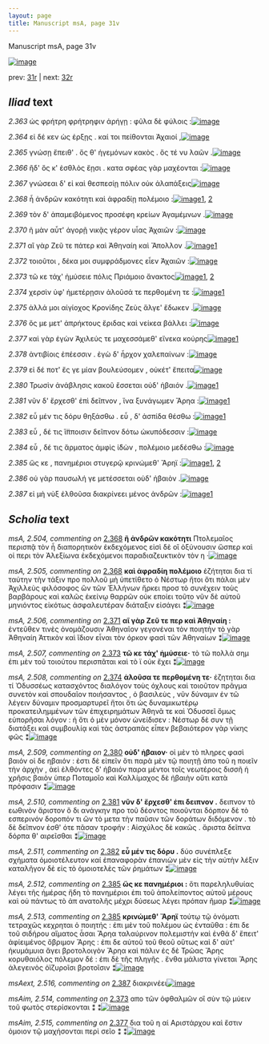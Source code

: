 ```yaml
---
layout: page
title: Manuscript msA, page 31v
---
```


Manuscript msA, page 31v

[![image](http://www.homermultitext.org/iipsrv?OBJ=IIP,1.0&FIF=/project/homer/pyramidal/deepzoom/hmt/vaimg/2017a/VA031VN_0533.tif&WID=100&CVT=JPEG)](http://www.homermultitext.org/ict2/?urn=urn:cite2:hmt:vaimg.2017a:VA031VN_0533)

prev:  [31r](../31r) | next:  [32r](../32r)

## *Iliad* text

*2.363* <a id="2.363"/> ὡς φρήτρη φρήτρηφιν ἀρήγῃ : φῦλα δὲ φύλοις :[![image](http://www.homermultitext.org/iipsrv?OBJ=IIP,1.0&FIF=/project/homer/pyramidal/deepzoom/hmt/vaimg/2017a/VA031VN_0533.tif&RGN=0.489,0.2209,0.346,0.0225&WID=1000&CVT=JPEG)](http://www.homermultitext.org/ict2/?urn=urn:cite2:hmt:vaimg.2017a:VA031VN_0533@0.489,0.2209,0.346,0.0225)

*2.364* <a id="2.364"/> εἰ δέ κεν ὡς έρξῃς . καί τοι πείθονται 					 Ἀχαιοί ,[![image](http://www.homermultitext.org/iipsrv?OBJ=IIP,1.0&FIF=/project/homer/pyramidal/deepzoom/hmt/vaimg/2017a/VA031VN_0533.tif&RGN=0.491,0.2397,0.341,0.021&WID=1000&CVT=JPEG)](http://www.homermultitext.org/ict2/?urn=urn:cite2:hmt:vaimg.2017a:VA031VN_0533@0.491,0.2397,0.341,0.021)

*2.365* <a id="2.365"/> γνώσῃ ἔπειθ' . ὅς θ' ἡγεμόνων κακὸς . ὅς τέ νυ λαῶν .[![image](http://www.homermultitext.org/iipsrv?OBJ=IIP,1.0&FIF=/project/homer/pyramidal/deepzoom/hmt/vaimg/2017a/VA031VN_0533.tif&RGN=0.489,0.2554,0.373,0.0263&WID=1000&CVT=JPEG)](http://www.homermultitext.org/ict2/?urn=urn:cite2:hmt:vaimg.2017a:VA031VN_0533@0.489,0.2554,0.373,0.0263)

*2.366* <a id="2.366"/> ἢδ' ὅς κ' ἐσθλὸς ἔῃσι . κατα σφέας γὰρ μαχέονται :[![image](http://www.homermultitext.org/iipsrv?OBJ=IIP,1.0&FIF=/project/homer/pyramidal/deepzoom/hmt/vaimg/2017a/VA031VN_0533.tif&RGN=0.493,0.2772,0.367,0.0203&WID=1000&CVT=JPEG)](http://www.homermultitext.org/ict2/?urn=urn:cite2:hmt:vaimg.2017a:VA031VN_0533@0.493,0.2772,0.367,0.0203)

*2.367* <a id="2.367"/> γνώσεαι δ' εἰ καὶ θεσπεσίῃ πόλιν οὐκ ἀλαπάξεις[![image](http://www.homermultitext.org/iipsrv?OBJ=IIP,1.0&FIF=/project/homer/pyramidal/deepzoom/hmt/vaimg/2017a/VA031VN_0533.tif&RGN=0.489,0.2945,0.371,0.0255&WID=1000&CVT=JPEG)](http://www.homermultitext.org/ict2/?urn=urn:cite2:hmt:vaimg.2017a:VA031VN_0533@0.489,0.2945,0.371,0.0255)

*2.368* <a id="2.368"/> ἦ ἀνδρῶν κακότητι καὶ ἀφραδίῃ πολέμοιο :[![image](http://www.homermultitext.org/iipsrv?OBJ=IIP,1.0&FIF=/project/homer/pyramidal/deepzoom/hmt/vaimg/2017a/VA031VN_0533.tif&RGN=0.492,0.314,0.348,0.0218&WID=1000&CVT=JPEG)](http://www.homermultitext.org/ict2/?urn=urn:cite2:hmt:vaimg.2017a:VA031VN_0533@0.492,0.314,0.348,0.0218)[1](#msA_2.504), [2](#msA_2.505)

*2.369* <a id="2.369"/> τὸν δ' ἀπαμειβόμενος προσέφη κρείων Ἀγαμέμνων .[![image](http://www.homermultitext.org/iipsrv?OBJ=IIP,1.0&FIF=/project/homer/pyramidal/deepzoom/hmt/vaimg/2017a/VA031VN_0533.tif&RGN=0.484,0.3313,0.386,0.0278&WID=1000&CVT=JPEG)](http://www.homermultitext.org/ict2/?urn=urn:cite2:hmt:vaimg.2017a:VA031VN_0533@0.484,0.3313,0.386,0.0278)

*2.370* <a id="2.370"/> ῆ μὰν αὖτ' ἀγορῇ νικᾷς γέρον υἷας Ἀχαιῶν :[![image](http://www.homermultitext.org/iipsrv?OBJ=IIP,1.0&FIF=/project/homer/pyramidal/deepzoom/hmt/vaimg/2017a/VA031VN_0533.tif&RGN=0.492,0.3501,0.36,0.0255&WID=1000&CVT=JPEG)](http://www.homermultitext.org/ict2/?urn=urn:cite2:hmt:vaimg.2017a:VA031VN_0533@0.492,0.3501,0.36,0.0255)

*2.371* <a id="2.371"/> αἲ γὰρ Ζεῦ τε πάτερ καὶ 						 Ἀθηναίη καὶ Ἄπολλον .[![image](http://www.homermultitext.org/iipsrv?OBJ=IIP,1.0&FIF=/project/homer/pyramidal/deepzoom/hmt/vaimg/2017a/VA031VN_0533.tif&RGN=0.491,0.3681,0.357,0.027&WID=1000&CVT=JPEG)](http://www.homermultitext.org/ict2/?urn=urn:cite2:hmt:vaimg.2017a:VA031VN_0533@0.491,0.3681,0.357,0.027)[1](#msA_2.506)

*2.372* <a id="2.372"/> τοιοῦτοι , δέκα μοι συμφράδμονες εἶεν Ἀχαιῶν :[![image](http://www.homermultitext.org/iipsrv?OBJ=IIP,1.0&FIF=/project/homer/pyramidal/deepzoom/hmt/vaimg/2017a/VA031VN_0533.tif&RGN=0.487,0.3899,0.357,0.0233&WID=1000&CVT=JPEG)](http://www.homermultitext.org/ict2/?urn=urn:cite2:hmt:vaimg.2017a:VA031VN_0533@0.487,0.3899,0.357,0.0233)

*2.373* <a id="2.373"/> τῶ κε τάχ' ἠμύσειε πόλις Πριάμοιο ἄνακτος[![image](http://www.homermultitext.org/iipsrv?OBJ=IIP,1.0&FIF=/project/homer/pyramidal/deepzoom/hmt/vaimg/2017a/VA031VN_0533.tif&RGN=0.487,0.408,0.36,0.0248&WID=1000&CVT=JPEG)](http://www.homermultitext.org/ict2/?urn=urn:cite2:hmt:vaimg.2017a:VA031VN_0533@0.487,0.408,0.36,0.0248)[1](#msA_2.507), [2](#msAim_2.514)

*2.374* <a id="2.374"/> χερσὶν ὑφ' ἡμετέρῃσιν ἁλοῦσά τε περθομένη τε :[![image](http://www.homermultitext.org/iipsrv?OBJ=IIP,1.0&FIF=/project/homer/pyramidal/deepzoom/hmt/vaimg/2017a/VA031VN_0533.tif&RGN=0.492,0.423,0.374,0.0316&WID=1000&CVT=JPEG)](http://www.homermultitext.org/ict2/?urn=urn:cite2:hmt:vaimg.2017a:VA031VN_0533@0.492,0.423,0.374,0.0316)[1](#msA_2.508)

*2.375* <a id="2.375"/> ἀλλά μοι αἰγίοχος Κρονίδης 						Ζεὺς ἄλγε' ἔδωκεν .[![image](http://www.homermultitext.org/iipsrv?OBJ=IIP,1.0&FIF=/project/homer/pyramidal/deepzoom/hmt/vaimg/2017a/VA031VN_0533.tif&RGN=0.494,0.4455,0.355,0.0263&WID=1000&CVT=JPEG)](http://www.homermultitext.org/ict2/?urn=urn:cite2:hmt:vaimg.2017a:VA031VN_0533@0.494,0.4455,0.355,0.0263)

*2.376* <a id="2.376"/> ὅς με μετ' ἀπρήκτους ἔριδας καὶ νείκεα βάλλει :[![image](http://www.homermultitext.org/iipsrv?OBJ=IIP,1.0&FIF=/project/homer/pyramidal/deepzoom/hmt/vaimg/2017a/VA031VN_0533.tif&RGN=0.497,0.4643,0.372,0.0225&WID=1000&CVT=JPEG)](http://www.homermultitext.org/ict2/?urn=urn:cite2:hmt:vaimg.2017a:VA031VN_0533@0.497,0.4643,0.372,0.0225)

*2.377* <a id="2.377"/> καὶ γὰρ ἐγὼν Ἀχιλεύς τε 					μαχεσσάμεθ' εἵνεκα κούρης[![image](http://www.homermultitext.org/iipsrv?OBJ=IIP,1.0&FIF=/project/homer/pyramidal/deepzoom/hmt/vaimg/2017a/VA031VN_0533.tif&RGN=0.496,0.4838,0.378,0.0248&WID=1000&CVT=JPEG)](http://www.homermultitext.org/ict2/?urn=urn:cite2:hmt:vaimg.2017a:VA031VN_0533@0.496,0.4838,0.378,0.0248)[1](#msAim_2.515)

*2.378* <a id="2.378"/> ἀντιβίοις ἐπέεσσιν . ἐγὼ δ' ἦρχον χαλεπαίνων :[![image](http://www.homermultitext.org/iipsrv?OBJ=IIP,1.0&FIF=/project/homer/pyramidal/deepzoom/hmt/vaimg/2017a/VA031VN_0533.tif&RGN=0.491,0.5011,0.367,0.0255&WID=1000&CVT=JPEG)](http://www.homermultitext.org/ict2/?urn=urn:cite2:hmt:vaimg.2017a:VA031VN_0533@0.491,0.5011,0.367,0.0255)

*2.379* <a id="2.379"/> εἰ δέ ποτ' ἔς γε μίαν βουλεύσομεν , οὐκέτ' ἔπειτα[![image](http://www.homermultitext.org/iipsrv?OBJ=IIP,1.0&FIF=/project/homer/pyramidal/deepzoom/hmt/vaimg/2017a/VA031VN_0533.tif&RGN=0.499,0.5184,0.359,0.0263&WID=1000&CVT=JPEG)](http://www.homermultitext.org/ict2/?urn=urn:cite2:hmt:vaimg.2017a:VA031VN_0533@0.499,0.5184,0.359,0.0263)

*2.380* <a id="2.380"/> Τρωσὶν ἀνάβλησις 					κακοῦ ἔσσεται οὐδ' ἠβαιόν .[![image](http://www.homermultitext.org/iipsrv?OBJ=IIP,1.0&FIF=/project/homer/pyramidal/deepzoom/hmt/vaimg/2017a/VA031VN_0533.tif&RGN=0.493,0.5364,0.361,0.0293&WID=1000&CVT=JPEG)](http://www.homermultitext.org/ict2/?urn=urn:cite2:hmt:vaimg.2017a:VA031VN_0533@0.493,0.5364,0.361,0.0293)[1](#msA_2.509)

*2.381* <a id="2.381"/> νῦν δ' ἔρχεσθ' ἐπὶ δεῖπνον , ἵνα ξυνάγωμεν Ἄρηα :[![image](http://www.homermultitext.org/iipsrv?OBJ=IIP,1.0&FIF=/project/homer/pyramidal/deepzoom/hmt/vaimg/2017a/VA031VN_0533.tif&RGN=0.497,0.5582,0.366,0.0263&WID=1000&CVT=JPEG)](http://www.homermultitext.org/ict2/?urn=urn:cite2:hmt:vaimg.2017a:VA031VN_0533@0.497,0.5582,0.366,0.0263)[1](#msA_2.510)

*2.382* <a id="2.382"/> εὖ μέν τις δόρυ θηξάσθω . εὖ , δ' ἀσπίδα θέσθω :[![image](http://www.homermultitext.org/iipsrv?OBJ=IIP,1.0&FIF=/project/homer/pyramidal/deepzoom/hmt/vaimg/2017a/VA031VN_0533.tif&RGN=0.496,0.5778,0.351,0.0233&WID=1000&CVT=JPEG)](http://www.homermultitext.org/ict2/?urn=urn:cite2:hmt:vaimg.2017a:VA031VN_0533@0.496,0.5778,0.351,0.0233)[1](#msA_2.511)

*2.383* <a id="2.383"/> εὖ , δέ τις ἵ̈πποισιν δεῖπνον δότω ὠκυπόδεσσιν :[![image](http://www.homermultitext.org/iipsrv?OBJ=IIP,1.0&FIF=/project/homer/pyramidal/deepzoom/hmt/vaimg/2017a/VA031VN_0533.tif&RGN=0.501,0.5965,0.35,0.0255&WID=1000&CVT=JPEG)](http://www.homermultitext.org/ict2/?urn=urn:cite2:hmt:vaimg.2017a:VA031VN_0533@0.501,0.5965,0.35,0.0255)

*2.384* <a id="2.384"/> εὖ , δέ τις ἅρματος ἀμφὶς ἰ̈δὼν , πολέμοιο μεδέσθω :[![image](http://www.homermultitext.org/iipsrv?OBJ=IIP,1.0&FIF=/project/homer/pyramidal/deepzoom/hmt/vaimg/2017a/VA031VN_0533.tif&RGN=0.503,0.6093,0.374,0.0316&WID=1000&CVT=JPEG)](http://www.homermultitext.org/ict2/?urn=urn:cite2:hmt:vaimg.2017a:VA031VN_0533@0.503,0.6093,0.374,0.0316)

*2.385* <a id="2.385"/> ὥς κε , πανημέριοι στυγερῷ κρινώμεθ' Ἄρηϊ :[![image](http://www.homermultitext.org/iipsrv?OBJ=IIP,1.0&FIF=/project/homer/pyramidal/deepzoom/hmt/vaimg/2017a/VA031VN_0533.tif&RGN=0.499,0.6341,0.373,0.0225&WID=1000&CVT=JPEG)](http://www.homermultitext.org/ict2/?urn=urn:cite2:hmt:vaimg.2017a:VA031VN_0533@0.499,0.6341,0.373,0.0225)[1](#msA_2.512), [2](#msA_2.513)

*2.386* <a id="2.386"/> οὐ γὰρ παυσωλή γε μετέσσεται οὐδ' ἠβαιὸν .[![image](http://www.homermultitext.org/iipsrv?OBJ=IIP,1.0&FIF=/project/homer/pyramidal/deepzoom/hmt/vaimg/2017a/VA031VN_0533.tif&RGN=0.501,0.6529,0.339,0.0263&WID=1000&CVT=JPEG)](http://www.homermultitext.org/ict2/?urn=urn:cite2:hmt:vaimg.2017a:VA031VN_0533@0.501,0.6529,0.339,0.0263)

*2.387* <a id="2.387"/> εἰ μὴ νὺξ ἐλθοῦσα διακρίνεει μένος 					ἀνδρῶν :[![image](http://www.homermultitext.org/iipsrv?OBJ=IIP,1.0&FIF=/project/homer/pyramidal/deepzoom/hmt/vaimg/2017a/VA031VN_0533.tif&RGN=0.497,0.6702,0.356,0.0323&WID=1000&CVT=JPEG)](http://www.homermultitext.org/ict2/?urn=urn:cite2:hmt:vaimg.2017a:VA031VN_0533@0.497,0.6702,0.356,0.0323)[1](#msAext_2.516)

## *Scholia* text

*msA, 2.504, commenting on* [2.368](#2.368)  <a id="msA_2.504"/> **ἢ ἀνδρῶν κακότητι** Πτολεμαῖος περισπᾷ τὸν ἦ διαπορητικὸν ἐκδεχόμενος εἰσὶ δὲ οἳ ὀξύνουσιν ὥσπερ καὶ οἱ περι τὸν Ἀλεξίωνα ἐκδεχόμενοι παραδιαζευκτικὸν τὸν η ·[![image](http://www.homermultitext.org/iipsrv?OBJ=IIP,1.0&FIF=/project/homer/pyramidal/deepzoom/hmt/vaimg/2017a/VA031VN_0533.tif&RGN=0.215,0.1066,0.612,0.0586&WID=1000&CVT=JPEG)](http://www.homermultitext.org/ict2/?urn=urn:cite2:hmt:vaimg.2017a:VA031VN_0533@0.215,0.1066,0.612,0.0586)

*msA, 2.505, commenting on* [2.368](#2.368)  <a id="msA_2.505"/> **καὶ ἀφραδίη πολέμοιο** ἐζήτηται δια τί ταύτην τὴν τάξιν προ πολλοῦ μὴ ὑπετίθετο ὁ Νέστωρ ἤτοι ὅτι πάλαι μὲν Ἀχιλλεὺς φιλόσοφος ὣν τῶν Ἑλλήνων ἤρκει προσ τὸ συνέχειν τοὺς βαρβάρους καὶ καλῶς ἐκείνῳ θαρρῶν οὐκ εποίει τοῦτο νῦν δὲ αὐτοῦ μηνιόντος εἰκότως ἀσφαλευτέραν διάταξιν εἰσάγει ⁑[![image](http://www.homermultitext.org/iipsrv?OBJ=IIP,1.0&FIF=/project/homer/pyramidal/deepzoom/hmt/vaimg/2017a/VA031VN_0533.tif&RGN=0.2073,0.1089,0.6187,0.0358&WID=1000&CVT=JPEG)](http://www.homermultitext.org/ict2/?urn=urn:cite2:hmt:vaimg.2017a:VA031VN_0533@0.2073,0.1089,0.6187,0.0358)

*msA, 2.506, commenting on* [2.371](#2.371)  <a id="msA_2.506"/> **αἲ γὰρ Ζεῦ τε περ καὶ Ἀθηναίη :** ἐντεῦθεν τινὲς ὀνομάζουσιν Ἀθηναῖον γεγονέναι τὸν ποιητὴν τὸ γὰρ Ἀθηναίη Ἀττικὸν καὶ ἴδιον εἶναι τὸν όρκον φασὶ τῶν Ἀθηναίων ⁑[![image](http://www.homermultitext.org/iipsrv?OBJ=IIP,1.0&FIF=/project/homer/pyramidal/deepzoom/hmt/vaimg/2017a/VA031VN_0533.tif&RGN=0.2047,0.1552,0.615,0.032&WID=1000&CVT=JPEG)](http://www.homermultitext.org/ict2/?urn=urn:cite2:hmt:vaimg.2017a:VA031VN_0533@0.2047,0.1552,0.615,0.032)

*msA, 2.507, commenting on* [2.373](#2.373)  <a id="msA_2.507"/> **τῶ κε τάχ' ἠμύσειε·** τὸ τῶ πολλὰ σημ ἐπι μὲν τοῦ τοιούτου περισπᾶται καὶ τὸ ϊ οὐκ ἔχει ⁑[![image](http://www.homermultitext.org/iipsrv?OBJ=IIP,1.0&FIF=/project/homer/pyramidal/deepzoom/hmt/vaimg/2017a/VA031VN_0533.tif&RGN=0.2247,0.1667,0.5937,0.0288&WID=1000&CVT=JPEG)](http://www.homermultitext.org/ict2/?urn=urn:cite2:hmt:vaimg.2017a:VA031VN_0533@0.2247,0.1667,0.5937,0.0288)

*msA, 2.508, commenting on* [2.374](#2.374)  <a id="msA_2.508"/> **ἁλοῦσα τε περθομένη τε·** ἐζητηται δια τί Ὀδυσσέως κατασχόντος διαλόγον τοὺς όχλους καὶ τοιοῦτον πρᾶγμα συνετὸν καὶ σπουδαῖον ποιήσαντος , ὁ βασιλεὺς , νῦν δύναμιν ἐν τῶ λέγειν δύναμιν προσμαρτυρεῖ ἤτοι ὅτι ὡς δυναμικωτέρῳ προκατειλημμένων τῶν ἐπιχειρημάτων Ἀθηνᾶ τε καὶ Ὀδυσσεῖ ὅμως εὐπορῆσαι λόγον : ἠ ὅτι ὁ μὲν μόνον ὠνείδισεν : Νέστωρ δὲ συν τῇ διατάξει καὶ συμβουλίᾳ καὶ τὰς ἀστραπὰς εἶπεν βεβαιότερον γὰρ νίκης φῶς ⁑[![image](http://www.homermultitext.org/iipsrv?OBJ=IIP,1.0&FIF=/project/homer/pyramidal/deepzoom/hmt/vaimg/2017a/VA031VN_0533.tif&RGN=0.2103,0.188,0.6057,0.1084&WID=1000&CVT=JPEG)](http://www.homermultitext.org/ict2/?urn=urn:cite2:hmt:vaimg.2017a:VA031VN_0533@0.2103,0.188,0.6057,0.1084)

*msA, 2.509, commenting on* [2.380](#2.380)  <a id="msA_2.509"/> **οὐδ' ἠβαιον·** οἱ μὲν τὸ πληρες φασὶ βαιόν οἱ δε ηβαιόν : ἐστι δὲ εἰπεῖν ὅτι παρὰ μὲν τῷ ποιητῇ ἀπο τοῦ η ποιεῖν τὴν ἀρχὴν , ἀεὶ ἐλθόντες δ' ἠβαιόν παρα μέντοι τοῖς νεωτέροις δισσῆ ἡ χρῆσις βαιὸν ὑπερ Ποταμοῖο καὶ Καλλίμαχος δὲ ἠβαιὴν οὔτι κατὰ πρόφασιν ⁑[![image](http://www.homermultitext.org/iipsrv?OBJ=IIP,1.0&FIF=/project/homer/pyramidal/deepzoom/hmt/vaimg/2017a/VA031VN_0533.tif&RGN=0.2177,0.2924,0.2117,0.0871&WID=1000&CVT=JPEG)](http://www.homermultitext.org/ict2/?urn=urn:cite2:hmt:vaimg.2017a:VA031VN_0533@0.2177,0.2924,0.2117,0.0871)

*msA, 2.510, commenting on* [2.381](#2.381)  <a id="msA_2.510"/> **νῦν δ' ἔρχεσθ' ἐπι δειπνον .** δειπνον τὸ εωθινὸν ἄριστον ὃ δι ανάγκην προ τοῦ δέοντος ποιοῦνται δόρπον δὲ τὸ εσπερινόν δοροπόν τι ὢν τὸ μετα τὴν παῦσιν τῶν δοράτων διδόμενον . τὸ δὲ δεῖπνον ἐσθ' ότε πᾶσαν τροφήν : Αἰσχύλος δὲ κακῶς . ἄριστα δεῖπνα δόρπα θ' αιρεῖσθαι ⁑[![image](http://www.homermultitext.org/iipsrv?OBJ=IIP,1.0&FIF=/project/homer/pyramidal/deepzoom/hmt/vaimg/2017a/VA031VN_0533.tif&RGN=0.2217,0.3612,0.215,0.0856&WID=1000&CVT=JPEG)](http://www.homermultitext.org/ict2/?urn=urn:cite2:hmt:vaimg.2017a:VA031VN_0533@0.2217,0.3612,0.215,0.0856)

*msA, 2.511, commenting on* [2.382](#2.382)  <a id="msA_2.511"/> **εὖ μέν τις δόρυ .** δύο συνέπλεξε σχήματα ὁμοιοτέλευτον καί ἐπαναφορὰν ἐπανιὼν μὲν εἰς τὴν αὐτὴν λέξιν καταλῆγον δὲ εἰς τὸ ὁμοιοτελὲς τῶν ῥημάτων ⁑[![image](http://www.homermultitext.org/iipsrv?OBJ=IIP,1.0&FIF=/project/homer/pyramidal/deepzoom/hmt/vaimg/2017a/VA031VN_0533.tif&RGN=0.22,0.4411,0.2157,0.0546&WID=1000&CVT=JPEG)](http://www.homermultitext.org/ict2/?urn=urn:cite2:hmt:vaimg.2017a:VA031VN_0533@0.22,0.4411,0.2157,0.0546)

*msA, 2.512, commenting on* [2.385](#2.385)  <a id="msA_2.512"/> **ὥς κε πανημέριοι :** ὅτι παρεληλυθυίας λέγει τῆς ἡμέρας ἤδη τὸ πανημέριοι ἐπι τοῦ ἀπολείποντος αὐτοῦ μέρους καὶ οὐ πάντως τὸ ἀπ ανατολῆς μέχρι δύσεως λέγει πρόπαν ῆμαρ ⁑[![image](http://www.homermultitext.org/iipsrv?OBJ=IIP,1.0&FIF=/project/homer/pyramidal/deepzoom/hmt/vaimg/2017a/VA031VN_0533.tif&RGN=0.2277,0.6981,0.6147,0.0453&WID=1000&CVT=JPEG)](http://www.homermultitext.org/ict2/?urn=urn:cite2:hmt:vaimg.2017a:VA031VN_0533@0.2277,0.6981,0.6147,0.0453)

*msA, 2.513, commenting on* [2.385](#2.385)  <a id="msA_2.513"/> **κρινώμεθ' Ἄρηϊ** τούτῳ τῷ ὀνόματι τετραχῶς κεχρηται ὁ ποιητής : ἐπι μὲν τοῦ πολέμου ὡς ἐνταῦθα : ἐπι δε τοῦ σιδήρου αἵματος ἆσαι Ἄρηα ταλαύρινον πολεμιστήν καὶ ἐνθά δ' ἔπειτ' ἀφίειμένος ὄβριμον Ἄρης : ἐπι δε αὐτοῦ τοῦ θεοῦ οὕτως καὶ δ' αύτ' ἡκυμάμυια ἄγει βροτολοιγὸν Ἄρηα καὶ πάλιν ἐς δὲ Τρῶας Ἄρης κορυθαιόλος πόλεμον δέ : ἐπι δὲ τῆς πληγῆς . ἔνθα μάλιστα γίνεται Ἄρης ἀλεγεινὸς ὀϊζυροῖσι βροτοῖσιν ⁑[![image](http://www.homermultitext.org/iipsrv?OBJ=IIP,1.0&FIF=/project/homer/pyramidal/deepzoom/hmt/vaimg/2017a/VA031VN_0533.tif&RGN=0.2393,0.7116,0.6037,0.0814&WID=1000&CVT=JPEG)](http://www.homermultitext.org/ict2/?urn=urn:cite2:hmt:vaimg.2017a:VA031VN_0533@0.2393,0.7116,0.6037,0.0814)

*msAext, 2.516, commenting on* [2.387](#2.387)  <a id="msAext_2.516"/> διακρινέει[![image](http://www.homermultitext.org/iipsrv?OBJ=IIP,1.0&FIF=/project/homer/pyramidal/deepzoom/hmt/vaimg/2017a/VA031VN_0533.tif&RGN=0.1597,0.6846,0.051,0.0138&WID=1000&CVT=JPEG)](http://www.homermultitext.org/ict2/?urn=urn:cite2:hmt:vaimg.2017a:VA031VN_0533@0.1597,0.6846,0.051,0.0138)

*msAim, 2.514, commenting on* [2.373](#2.373)  <a id="msAim_2.514"/> απο τῶν ὀφθαλμῶν οἳ σὺν τῷ μύειν τοῦ φωτὸς στερίσκονται ⁑ ⁑[![image](http://www.homermultitext.org/iipsrv?OBJ=IIP,1.0&FIF=/project/homer/pyramidal/deepzoom/hmt/vaimg/2017a/VA031VN_0533.tif&RGN=0.4343,0.4128,0.057,0.0576&WID=1000&CVT=JPEG)](http://www.homermultitext.org/ict2/?urn=urn:cite2:hmt:vaimg.2017a:VA031VN_0533@0.4343,0.4128,0.057,0.0576)

*msAim, 2.515, commenting on* [2.377](#2.377)  <a id="msAim_2.515"/> δια τοῦ η αἱ Αριστάρχου καὶ ἔστιν ὁμοιον τῷ μαχήσονται περὶ σεῖο ⁑ ⁑[![image](http://www.homermultitext.org/iipsrv?OBJ=IIP,1.0&FIF=/project/homer/pyramidal/deepzoom/hmt/vaimg/2017a/VA031VN_0533.tif&RGN=0.433,0.4936,0.062,0.0638&WID=1000&CVT=JPEG)](http://www.homermultitext.org/ict2/?urn=urn:cite2:hmt:vaimg.2017a:VA031VN_0533@0.433,0.4936,0.062,0.0638)
